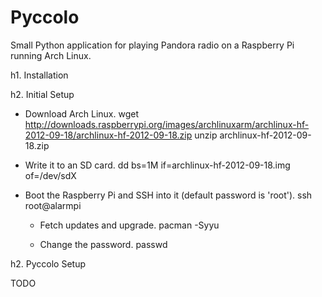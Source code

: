 Pyccolo
=======

Small Python application for playing Pandora radio on a Raspberry Pi running
Arch Linux.

h1. Installation

h2. Initial Setup

- Download Arch Linux.
      wget http://downloads.raspberrypi.org/images/archlinuxarm/archlinux-hf-2012-09-18/archlinux-hf-2012-09-18.zip
      unzip archlinux-hf-2012-09-18.zip

- Write it to an SD card.
      dd bs=1M if=archlinux-hf-2012-09-18.img of=/dev/sdX

- Boot the Raspberry Pi and SSH into it (default password is 'root').
      ssh root@alarmpi

  - Fetch updates and upgrade.
        pacman -Syyu

  - Change the password.
        passwd

h2. Pyccolo Setup

TODO
